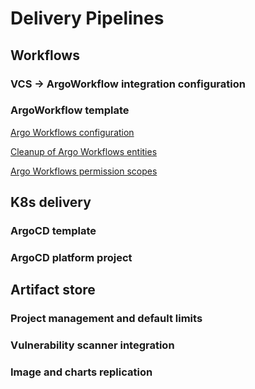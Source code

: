 # Delivery Pipelines

## Workflows

### VCS -> ArgoWorkflow integration configuration

### ArgoWorkflow template

[Argo Workflows configuration](argo_config.md)

[Cleanup of Argo Workflows entities](argo_cleanup.md)

[Argo Workflows permission scopes](argo_permissions.md)

## K8s delivery

### ArgoCD template

### ArgoCD platform project

## Artifact store

### Project management and default limits

### Vulnerability scanner integration

### Image and charts replication
